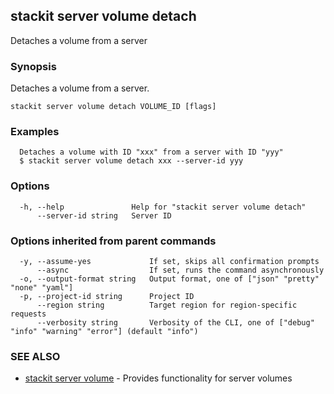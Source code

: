 ## stackit server volume detach

Detaches a volume from a server

### Synopsis

Detaches a volume from a server.

```
stackit server volume detach VOLUME_ID [flags]
```

### Examples

```
  Detaches a volume with ID "xxx" from a server with ID "yyy"
  $ stackit server volume detach xxx --server-id yyy
```

### Options

```
  -h, --help               Help for "stackit server volume detach"
      --server-id string   Server ID
```

### Options inherited from parent commands

```
  -y, --assume-yes             If set, skips all confirmation prompts
      --async                  If set, runs the command asynchronously
  -o, --output-format string   Output format, one of ["json" "pretty" "none" "yaml"]
  -p, --project-id string      Project ID
      --region string          Target region for region-specific requests
      --verbosity string       Verbosity of the CLI, one of ["debug" "info" "warning" "error"] (default "info")
```

### SEE ALSO

* [stackit server volume](./stackit_server_volume.md)	 - Provides functionality for server volumes

